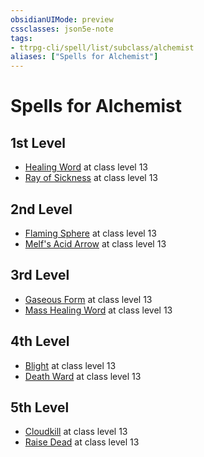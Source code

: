 ```yaml
---
obsidianUIMode: preview
cssclasses: json5e-note
tags:
- ttrpg-cli/spell/list/subclass/alchemist
aliases: ["Spells for Alchemist"]
---
```

# Spells for Alchemist

## 1st Level

- [Healing Word](3-Mechanics/CLI/spells/healing-word.md "PHB") at class level 13
- [Ray of Sickness](3-Mechanics/CLI/spells/ray-of-sickness.md "PHB") at class level 13

## 2nd Level

- [Flaming Sphere](3-Mechanics/CLI/spells/flaming-sphere.md "PHB") at class level 13
- [Melf's Acid Arrow](3-Mechanics/CLI/spells/melfs-acid-arrow.md "PHB") at class level 13

## 3rd Level

- [Gaseous Form](3-Mechanics/CLI/spells/gaseous-form.md "PHB") at class level 13
- [Mass Healing Word](3-Mechanics/CLI/spells/mass-healing-word.md "PHB") at class level 13

## 4th Level

- [Blight](3-Mechanics/CLI/spells/blight.md "PHB") at class level 13
- [Death Ward](3-Mechanics/CLI/spells/death-ward.md "PHB") at class level 13

## 5th Level

- [Cloudkill](3-Mechanics/CLI/spells/cloudkill.md "PHB") at class level 13
- [Raise Dead](3-Mechanics/CLI/spells/raise-dead.md "PHB") at class level 13